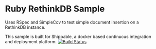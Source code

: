 Ruby RethinkDB Sample
=====================

Uses RSpec and SimpleCov to test simple document insertion on a RethinkDB instance.



This sample is built for Shippable, a docker based continuous integration and deployment platform.
[![Build Status](https://apibeta.shippable.com/projects/5437d36176d0c288e4422517/badge?branchName=master)](https://appbeta.shippable.com/projects/5437d36176d0c288e4422517/builds/latest)
